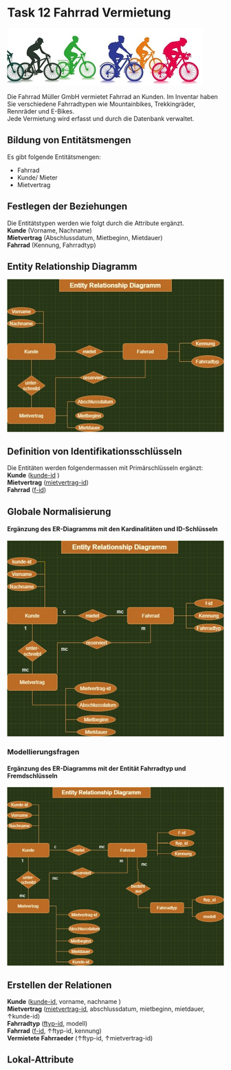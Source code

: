 # Task 12 Fahrrad Vermietung
![Kurse](/Bilder/fahrraeder2.jpg)  

Die Fahrrad Müller GmbH vermietet Fahrrad an Kunden. Im Inventar haben Sie verschiedene Fahrradtypen wie Mountainbikes, Trekkingräder, Rennräder und E-Bikes.  
Jede Vermietung wird erfasst und durch die Datenbank verwaltet. 

## Bildung von Entitätsmengen
Es gibt folgende Entitätsmengen:
- Fahrrad
- Kunde/ Mieter
- Mietvertrag  
  
## Festlegen der Beziehungen  
Die Entitätstypen werden wie folgt durch die Attribute ergänzt.  
**Kunde** (Vorname, Nachname)   
**Mietvertrag** (Abschlussdatum, Mietbeginn, Mietdauer)   
**Fahrrad** (Kennung, Fahrradtyp)  

## Entity Relationship Diagramm
![erd3](/Bilder/erd-aufgabe3.jpg) 

## Definition von Identifikationsschlüsseln
Die Entitäten werden folgendermassen mit Primärschlüsseln ergänzt:    
**Kunde** (<ins>kunde-id</ins> )   
**Mietvertrag** (<ins>mietvertrag-id</ins>)   
**Fahrrad** (<ins>f-id</ins>)  

## Globale Normalisierung  
#### Ergänzung des ER-Diagramms mit den Kardinalitäten und ID-Schlüsseln
![erd5](/Bilder/erd-kardinalitaet.jpg) 

### Modellierungsfragen
#### Ergänzung des ER-Diagramms mit der Entität Fahrradtyp und Fremdschlüsseln
![erd-fahrradtyp](/Bilder/erd-fahrradtyp2.jpg) 

## Erstellen der Relationen  
**Kunde** (<ins>kunde-id</ins>, vorname, nachname )   
**Mietvertrag** (<ins>mietvertrag-id</ins>, abschlussdatum, mietbeginn, mietdauer, ↑kunde-id)  
**Fahrradtyp** (<ins>ftyp-id</ins>, modell)     
**Fahrrad** (<ins>f-id</ins>, ↑ftyp-id, kennung)  
**Vermietete Fahrraeder** (↑ftyp-id, ↑mietvertrag-id)  

## Lokal-Attribute




  